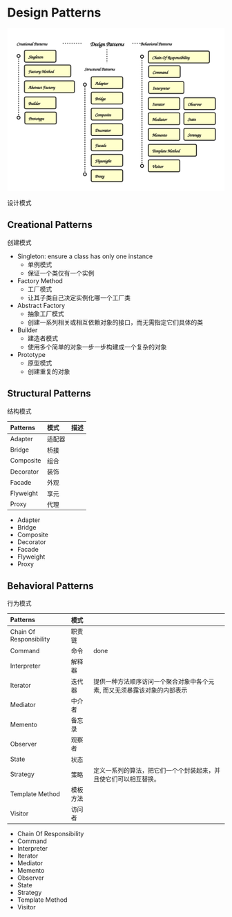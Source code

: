 

# Design Patterns


![Design Patterns](./design-patterns.svg)

设计模式

## Creational Patterns

创建模式

* Singleton: ensure a class has only one instance
  * 单例模式
  * 保证一个类仅有一个实例
* Factory Method
  * 工厂模式
  * 让其子类自己决定实例化哪一个工厂类       
* Abstract Factory
  * 抽象工厂模式
  * 创建一系列相关或相互依赖对象的接口，而无需指定它们具体的类
* Builder
  * 建造者模式
  * 使用多个简单的对象一步一步构建成一个复杂的对象
* Prototype
  * 原型模式
  * 创建重复的对象  
  
##  Structural Patterns

结构模式

| Patterns  | 模式   | 描述 |
| :-------- | :----- | :--- |
| Adapter   | 适配器 |      |
| Bridge    | 桥接   |      |
| Composite | 组合   |      |
| Decorator | 装饰   |      |
| Facade    | 外观   |      |
| Flyweight | 享元   |      |
| Proxy     | 代理   |      |

* Adapter  
* Bridge   
* Composite
* Decorator
* Facade   
* Flyweight 
* Proxy 
##  Behavioral Patterns

行为模式

| Patterns                | 模式     |                                                                          |
| :---------------------- | :------- | :----------------------------------------------------------------------- |
| Chain Of Responsibility | 职责链   |                                                                          |
| Command                 | 命令     | done                                                                     |
| Interpreter             | 解释器   |                                                                          |
| Iterator                | 迭代器   | 提供一种方法顺序访问一个聚合对象中各个元素, 而又无须暴露该对象的内部表示 |
| Mediator                | 中介者   |                                                                          |
| Memento                 | 备忘录   |                                                                          |
| Observer                | 观察者   |                                                                          |
| State                   | 状态     |                                                                          |
| Strategy                | 策略     | 定义一系列的算法，把它们一个个封装起来，并且使它们可以相互替换。         |
| Template Method         | 模板方法 |                                                                          |
| Visitor                 | 访问者   |                                                                          |

* Chain Of Responsibility
* Command
* Interpreter
* Iterator
* Mediator
* Memento
* Observer
* State
* Strategy
* Template Method
* Visitor